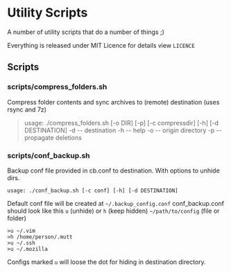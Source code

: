 # Utility Scripts
A number of utility scripts that do a number of things ;)

Everything is released under MIT Licence for details view `LICENCE`

## Scripts
### scripts/compress_folders.sh
Compress folder contents and sync archives to (remote) destination (uses rsync and 7z)
> usage: ./compress_folders.sh [-o DIR] [-p] [-c compressdir] [-h] [-d DESTINATION]
> -d -- destination
> -h -- help
> -o -- origin directory
> -p -- propagate deletions

### scripts/conf_backup.sh
Backup conf file provided in cb.conf to destination. With options to unhide
dirs.
```
usage: ./conf_backup.sh [-c conf] [-h] [-d DESTINATION]
```

Default conf file will be created at `~/.backup_config.conf`
conf_backup.conf should look like this
`u` (unhide) or `h` (keep hidden) `~/path/to/config` (file or folder)

```
>u ~/.vim
>h /home/person/.mutt
>u ~/.ssh
>u ~/.mozilla
```

Configs marked `u` will loose the dot for hiding in destination directory.
